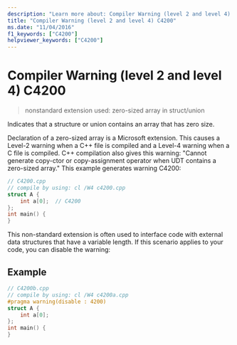 ```yaml
---
description: "Learn more about: Compiler Warning (level 2 and level 4) C4200"
title: "Compiler Warning (level 2 and level 4) C4200"
ms.date: "11/04/2016"
f1_keywords: ["C4200"]
helpviewer_keywords: ["C4200"]
---
```

# Compiler Warning (level 2 and level 4) C4200

> nonstandard extension used: zero-sized array in struct/union

Indicates that a structure or union contains an array that has zero size.

Declaration of a zero-sized array is a Microsoft extension. This causes a Level-2 warning when a C++ file is compiled and a Level-4 warning when a C file is compiled. C++ compilation also gives this warning: "Cannot generate copy-ctor or copy-assignment operator when UDT contains a zero-sized array." This example generates warning C4200:

```cpp
// C4200.cpp
// compile by using: cl /W4 c4200.cpp
struct A {
    int a[0];  // C4200
};
int main() {
}
```

This non-standard extension is often used to interface code with external data structures that have a variable length. If this scenario applies to your code, you can disable the warning:

## Example

```cpp
// C4200b.cpp
// compile by using: cl /W4 c4200a.cpp
#pragma warning(disable : 4200)
struct A {
    int a[0];
};
int main() {
}
```
